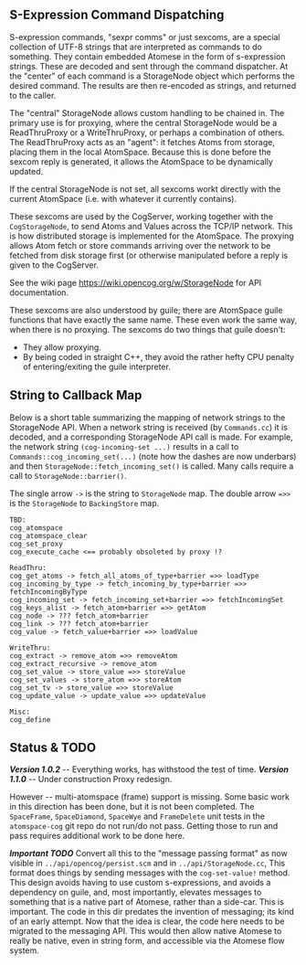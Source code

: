 S-Expression Command Dispatching
--------------------------------
S-expression commands, "sexpr comms" or just sexcoms, are a special
collection of UTF-8 strings that are interpreted as commands to do
something. They contain embedded Atomese in the form of s-expression
strings. These are decoded and sent through the command dispatcher.
At the "center" of each command is a StorageNode object which performs
the desired command. The results are then re-encoded as strings, and
returned to the caller.

The "central" StorageNode allows custom handling to be chained in.
The primary use is for proxying, where the central StorageNode would
be a ReadThruProxy or a WriteThruProxy, or perhaps a combination of
others. The ReadThruProxy acts as an "agent": it fetches Atoms from
storage, placing them in the local AtomSpace. Because this is done
before the sexcom reply is generated, it allows the AtomSpace to be
dynamically updated.

If the central StorageNode is not set, all sexcoms workt directly with
the current AtomSpace (i.e. with whatever it currently contains).

These sexcoms are used by the CogServer, working together with the
`CogStorageNode`, to send Atoms and Values across the TCP/IP network.
This is how distributed storage is implemented for the AtomSpace.
The proxying allows Atom fetch or store commands arriving over the
network to be fetched from disk storage first (or otherwise manipulated
before a reply is given to the CogServer.

See the wiki page https://wiki.opencog.org/w/StorageNode for API
documentation.

These sexcoms are also understood by guile; there are AtomSpace
guile functions that have exactly the same name. These even work
the same way, when there is no proxying. The sexcoms do two things
that guile doesn't:

* They allow proxying.
* By being coded in straight C++, they avoid the rather hefty CPU
  penalty of entering/exiting the guile interpreter.


String to Callback Map
----------------------
Below is a short table summarizing the mapping of network strings to
the StorageNode API. When a network string is received (by `Commands.cc`)
it is decoded, and a corresponding StorageNode API call is made. For
example, the network string `(cog-incoming-set ...)` results in a call
to `Commands::cog_incoming_set(...)` (note how the dashes are now
underbars) and then `StorageNode::fetch_incoming_set()` is called.
Many calls require a call to `StorageNode::barrier()`.

The single arrow `->` is the string to `StorageNode` map. The double
arrow `=>>` is the `StorageNode` to `BackingStore` map.

```
TBD:
cog_atomspace
cog_atomspace_clear
cog_set_proxy
cog_execute_cache <== probably obsoleted by proxy !?

ReadThru:
cog_get_atoms -> fetch_all_atoms_of_type+barrier =>> loadType
cog_incoming_by_type -> fetch_incoming_by_type+barrier =>> fetchIncomingByType
cog_incoming_set -> fetch_incoming_set+barrier =>> fetchIncomingSet
cog_keys_alist -> fetch_atom+barrier =>> getAtom
cog_node -> ??? fetch_atom+barrier
cog_link -> ??? fetch_atom+barrier
cog_value -> fetch_value+barrier =>> loadValue

WriteThru:
cog_extract -> remove_atom =>> removeAtom
cog_extract_recursive -> remove_atom
cog_set_value -> store_value =>> storeValue
cog_set_values -> store_atom =>> storeAtom
cog_set_tv -> store_value =>> storeValue
cog_update_value -> update_value =>> updateValue

Misc:
cog_define
```

Status & TODO
-------------
***Version 1.0.2*** -- Everything works, has withstood the test of time.
***Version 1.1.0*** -- Under construction Proxy redesign.

However -- multi-atomspace (frame) support is missing. Some basic work
in this direction has been done, but it is not been completed.  The
`SpaceFrame`, `SpaceDiamond`, `SpaceWye` and `FrameDelete` unit tests
in the `atomspace-cog` git repo do not run/do not pass. Getting those
to run and pass requires additional work to be done here.

***Important TODO*** Convert all this to the "message passing format"
as now visible in `../api/opencog/persist.scm` and in
`../api/StorageNode.cc`, This format does things by sending messages
with the `cog-set-value!` method. This design avoids having to use
custom s-expressions, and avoids a dependency on guile, and, most
importantly, elevates messages to something that is a native part of
Atomese, rather than a side-car. This is important. The code in this
dir predates the invention of messaging; its kind of an early attempt.
Now that the idea is clear, the code here needs to be migrated to
the messaging API. This would then allow native Atomese to really be
native, even in string form, and accessible via the Atomese flow system.

